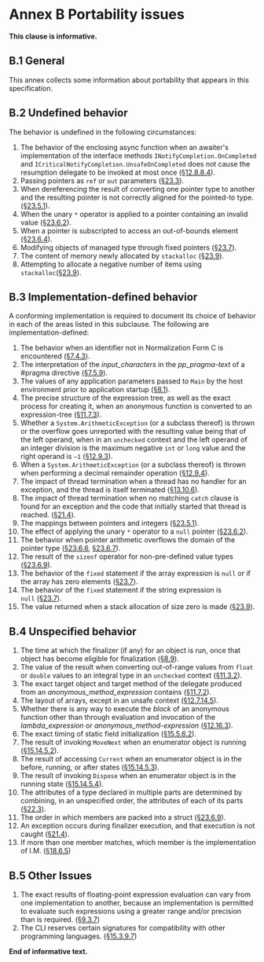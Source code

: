 # Annex B Portability issues

**This clause is informative.**

## B.1 General

This annex collects some information about portability that appears in this specification.

## B.2 Undefined behavior

The behavior is undefined in the following circumstances:

1.  The behavior of the enclosing async function when an awaiter's implementation of the interface methods `INotifyCompletion.OnCompleted` and `ICriticalNotifyCompletion.UnsafeOnCompleted` does not cause the resumption delegate to be invoked at most once ([§12.8.8.4](expressions.md#12884-run-time-evaluation-of-await-expressions)).
1.  Passing pointers as `ref` or `out` parameters ([§23.3](unsafe-code.md#233-pointer-types)).
1.  When dereferencing the result of converting one pointer type to another and the resulting pointer is not correctly aligned for the pointed-to type. ([§23.5.1](unsafe-code.md#2351-general)).
1.  When the unary `*` operator is applied to a pointer containing an invalid value ([§23.6.2](unsafe-code.md#2362-pointer-indirection)).
1.  When a pointer is subscripted to access an out-of-bounds element ([§23.6.4](unsafe-code.md#2364-pointer-element-access)).
1.  Modifying objects of managed type through fixed pointers ([§23.7](unsafe-code.md#237-the-fixed-statement)).
1.  The content of memory newly allocated by `stackalloc` ([§23.9](unsafe-code.md#239-stack-allocation)).
1.  Attempting to allocate a negative number of items using `stackalloc`([§23.9](unsafe-code.md#239-stack-allocation)).

## B.3 Implementation-defined behavior

A conforming implementation is required to document its choice of behavior in each of the areas listed in this subclause. The following are implementation-defined:

1.  The behavior when an identifier not in Normalization Form C is encountered ([§7.4.3](lexical-structure.md#743-identifiers)).
1.  The interpretation of the *input_characters* in the *pp_pragma-text* of a #pragma directive ([§7.5.9](lexical-structure.md#759-pragma-directives)).
1.  The values of any application parameters passed to `Main` by the host environment prior to application startup ([§8.1](basic-concepts.md#81-application-startup)).
1.  The precise structure of the expression tree, as well as the exact process for creating it, when an anonymous function is converted to an expression-tree ([§11.7.3](conversions.md#1173-evaluation-of-anonymous-function-conversions-to-expression-tree-types)).
1.  Whether a `System.ArithmeticException` (or a subclass thereof) is thrown or the overflow goes unreported with the resulting value being that of the left operand, when in an `unchecked` context and the left operand of an integer division is the maximum negative `int` or `long` value and the right operand is `–1` ([§12.9.3](expressions.md#1293-division-operator)).
1.  When a `System.ArithmeticException` (or a subclass thereof) is thrown when performing a decimal remainder operation ([§12.9.4](expressions.md#1294-remainder-operator)).
1.  The impact of thread termination when a thread has no handler for an exception, and the thread is itself terminated ([§13.10.6](statements.md#13106-the-throw-statement)).
1.  The impact of thread termination when no matching `catch` clause is found for an exception and the code that initially started that thread is reached. ([§21.4](exceptions.md#214-how-exceptions-are-handled)).
1.  The mappings between pointers and integers ([§23.5.1](unsafe-code.md#2351-general)).
1.  The effect of applying the unary `*` operator to a `null` pointer ([§23.6.2](unsafe-code.md#2362-pointer-indirection)).
1.  The behavior when pointer arithmetic overflows the domain of the pointer type ([§23.6.6](unsafe-code.md#2366-pointer-increment-and-decrement), [§23.6.7](unsafe-code.md#2367-pointer-arithmetic)).
1.  The result of the `sizeof` operator for non-pre-defined value types ([§23.6.9](unsafe-code.md#2369-the-sizeof-operator)).
1.  The behavior of the `fixed` statement if the array expression is `null` or if the array has zero elements ([§23.7](unsafe-code.md#237-the-fixed-statement)).
1.  The behavior of the `fixed` statement if the string expression is `null` ([§23.7](unsafe-code.md#237-the-fixed-statement)).
1.  The value returned when a stack allocation of size zero is made ([§23.9](unsafe-code.md#239-stack-allocation)).

## B.4 Unspecified behavior

1.  The time at which the finalizer (if any) for an object is run, once that object has become eligible for finalization ([§8.9](basic-concepts.md#89-automatic-memory-management)).
1.  The value of the result when converting out-of-range values from `float` or `double` values to an integral type in an `unchecked` context ([§11.3.2](conversions.md#1132-explicit-numeric-conversions)).
1.  The exact target object and target method of the delegate produced from an *anonymous_method_expression* contains ([§11.7.2](conversions.md#1172-evaluation-of-anonymous-function-conversions-to-delegate-types)).
1.  The layout of arrays, except in an unsafe context ([§12.7.14.5](expressions.md#127145-array-creation-expressions)).
1.  Whether there is any way to execute the *block* of an anonymous function other than through evaluation and invocation of the *lambda_expression* or *anonymous_method-expression* ([§12.16.3](expressions.md#12163-anonymous-function-bodies)).
1.  The exact timing of static field initialization ([§15.5.6.2](classes.md#15562-static-field-initialization)).
1.  The result of invoking `MoveNext` when an enumerator object is running ([§15.14.5.2](classes.md#151452-the-movenext-method)).
1.  The result of accessing `Current` when an enumerator object is in the before, running, or after states ([§15.14.5.3](classes.md#151453-the-current-property)).
1.  The result of invoking `Dispose` when an enumerator object is in the running state ([§15.14.5.4](classes.md#151454-the-dispose-method)).
1.  The attributes of a type declared in multiple parts are determined by combining, in an unspecified order, the attributes of each of its parts ([§22.3](attributes.md#223-attribute-specification)).
1.  The order in which members are packed into a struct ([§23.6.9](unsafe-code.md#2369-the-sizeof-operator)).
1.  An exception occurs during finalizer execution, and that execution is not caught ([§21.4](exceptions.md#214-how-exceptions-are-handled)).
1.  If more than one member matches, which member is the implementation of I.M. ([§18.6.5](interfaces.md#1865-interface-mapping))

## B.5 Other Issues

1.  The exact results of floating-point expression evaluation can vary from one implementation to another, because an implementation is permitted to evaluate such expressions using a greater range and/or precision than is required. ([§9.3.7](types.md#937-floating-point-types))
1.  The CLI reserves certain signatures for compatibility with other programming languages. ([§15.3.9.7](classes.md#15397-nested-types-in-generic-classes))

**End of informative text.**
